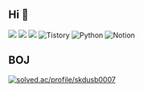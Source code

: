 ## Hi 👋
<img src="https://img.shields.io/badge/Javascript-ffb13b?style=flat-square&logo=javascript&logoColor=white"/> <img src ="https://img.shields.io/badge/Java-007396?&style=flat-square&logo=eclipseide&logoColor=white"/> <img src ="https://img.shields.io/badge/C-A8B9CC?&style=flat-square&logo=C&logoColor=white"/> <img alt="Tistory" src ="https://img.shields.io/badge/Tistory-FF5E00.svg?&style=flat-square&logo=Tistory&logoColor=white"/> <img alt="Python" src ="https://img.shields.io/badge/Python-3776AB.svg?&style=flat-square&logo=Python&logoColor=white"/>
<img alt="Notion" src ="https://img.shields.io/badge/Notion-000000.svg?&style=flat-square&logo=Notion&logoColor=white"/>
## BOJ
[![solved.ac/profile/skdusb0007](http://mazassumnida.wtf/api/v2/generate_badge?boj=skdusb0007)](https://solved.ac/skdusb0007)
